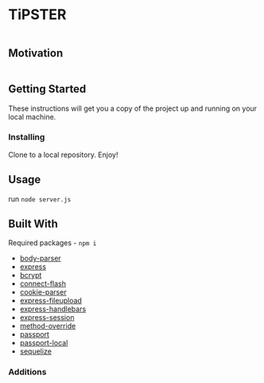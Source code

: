 # TiPSTER
<img src="" >



## Motivation



<img src="" >

## Getting Started

These instructions will get you a copy of the project up and running on your local machine.

### Installing

Clone to a local repository. Enjoy!

## Usage

run `node server.js`

## Built With
Required packages - `npm i` 
* [body-parser](https://www.npmjs.com/package/body-parser)
* [express](https://www.npmjs.com/package/express)
* [bcrypt](https://www.npmjs.com/package/bcrypt)
* [connect-flash](https://www.npmjs.com/package/connect-flash)
* [cookie-parser](https://www.npmjs.com/package/cookie-parser)
* [express-fileupload](https://www.npmjs.com/package/express-fileupload)
* [express-handlebars](https://www.npmjs.com/package/express-handlebars)
* [express-session](https://www.npmjs.com/package/express-session)
* [method-override](https://www.npmjs.com/package/method-override)
* [passport](https://www.npmjs.com/package/passport)
* [passport-local](https://www.npmjs.com/package/passport-local)
* [sequelize](https://www.npmjs.com/package/sequelize)


### Additions

